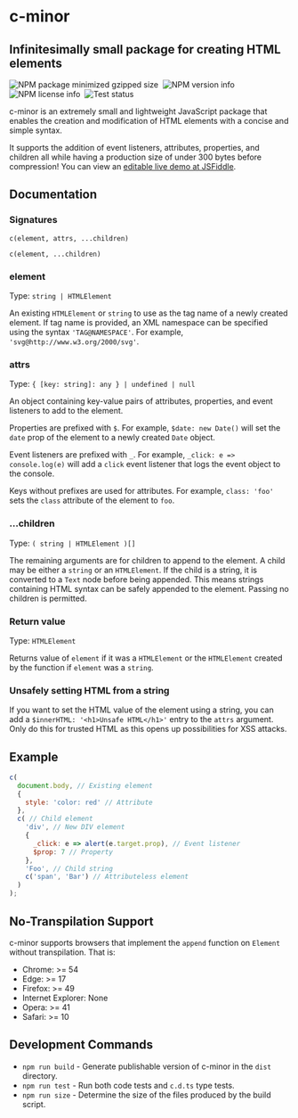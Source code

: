 # c-minor

## Infinitesimally small package for creating HTML elements

![NPM package minimized gzipped size](https://img.shields.io/bundlejs/size/c-minor)&nbsp;
![NPM version info](https://img.shields.io/npm/v/c-minor)&nbsp;
![NPM license info](https://img.shields.io/npm/l/c-minor)&nbsp;
![Test status](https://img.shields.io/github/actions/workflow/status/BrandonXLF/c-minor/tests.yml)

c-minor is an extremely small and lightweight JavaScript package that enables the creation and modification of HTML elements with a concise and simple syntax.

It supports the addition of event listeners, attributes, properties, and children all while having a production size of under 300 bytes before compression! You can view an [editable live demo at JSFiddle](https://jsfiddle.net/gh/get/library/pure/BrandonXLF/c-minor/tree/main/demo/src).

## Documentation

### Signatures

`c(element, attrs, ...children)`

`c(element, ...children)`

### element

Type: `string | HTMLElement`

An existing `HTMLElement` or `string` to use as the tag name of a newly created element. If tag name is provided, an XML namespace can be specified using the syntax `'TAG@NAMESPACE'`. For example, `'svg@http://www.w3.org/2000/svg'`.

### attrs

Type: `{ [key: string]: any } | undefined | null`

An object containing key-value pairs of attributes, properties, and event listeners to add to the element.

Properties are prefixed with `$`. For example, `$date: new Date()` will set the `date` prop of the element to a newly created `Date` object.

Event listeners are prefixed with `_`. For example, `_click: e => console.log(e)` will add a `click` event listener that logs the event object to the console.

Keys without prefixes are used for attributes. For example, `class: 'foo'` sets the `class` attribute of the element to `foo`.

### ...children

Type: `( string | HTMLElement )[]`

The remaining arguments are for children to append to the element. A child may be either a `string` or an `HTMLElement`. If the child is a string, it is converted to a `Text` node before being appended. This means strings containing HTML syntax can be safely appended to the element. Passing no children is permitted.

### Return value

Type: `HTMLElement`

Returns value of `element` if it was a `HTMLElement` or the `HTMLElement` created by the function if `element` was a `string`.

### Unsafely setting HTML from a string

If you want to set the HTML value of the element using a string, you can add a `$innerHTML: '<h1>Unsafe HTML</h1>'` entry to the `attrs` argument. Only do this for trusted HTML as this opens up possibilities for XSS attacks.

## Example

```js
c(
  document.body, // Existing element
  {
    style: 'color: red' // Attribute
  },
  c( // Child element
    'div', // New DIV element
    {
      _click: e => alert(e.target.prop), // Event listener
      $prop: 7 // Property
    },
    'Foo', // Child string
    c('span', 'Bar') // Attributeless element
  )
);
```

## No-Transpilation Support

c-minor supports browsers that implement the `append` function on `Element` without transpilation. That is:

* Chrome: >= 54
* Edge: >= 17
* Firefox: >= 49
* Internet Explorer: None
* Opera: >= 41
* Safari: >= 10

## Development Commands

* `npm run build` - Generate publishable version of c-minor in the `dist` directory.
* `npm run test` - Run both code tests and `c.d.ts` type tests.
* `npm run size` - Determine the size of the files produced by the build script.
